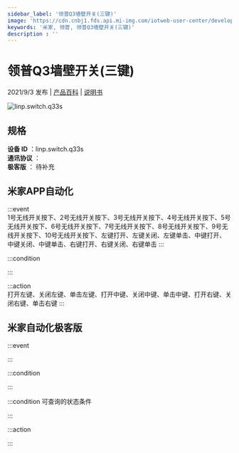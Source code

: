 ```yaml
---
sidebar_label: '领普Q3墙壁开关(三键)'
image: 'https://cdn.cnbj1.fds.api.mi-img.com/iotweb-user-center/developer_1679047768603Dd7bYqF7.png?GalaxyAccessKeyId=AKVGLQWBOVIRQ3XLEW&Expires=9223372036854775807&Signature=AZ8hgfEVG7fsCxuJ7wWK1aoSyPY='
keywords: '米家, 领普, 领普Q3墙壁开关(三键)'
description : ''
---
```

# 领普Q3墙壁开关(三键)

2021/9/3 发布 | [产品百科](https://home.mi.com/webapp/content/baike/product/index.html?model=linp.switch.q33s/) | [说明书](https://home.mi.com/views/introduction.html?model=linp.switch.q33s&region=cn)

![linp.switch.q33s](https://cdn.cnbj1.fds.api.mi-img.com/iotweb-user-center/developer_1679047768603Dd7bYqF7.png?GalaxyAccessKeyId=AKVGLQWBOVIRQ3XLEW&Expires=9223372036854775807&Signature=AZ8hgfEVG7fsCxuJ7wWK1aoSyPY=)

## 规格  
> 
**设备 ID** ：linp.switch.q33s  
**通讯协议** ：  
**极客版**  ： 待补充 


## 米家APP自动化  

:::event  
1号无线开关按下、2号无线开关按下、3号无线开关按下、4号无线开关按下、5号无线开关按下、6号无线开关按下、7号无线开关按下、8号无线开关按下、9号无线开关按下、10号无线开关按下、左键打开、左键关闭、左键单击、中键打开、中键关闭、中键单击、右键打开、右键关闭、右键单击
:::

:::condition  

:::

:::action   
打开左键、关闭左键、单击左键、打开中键、关闭中键、单击中键、打开右键、关闭右键、单击右键
:::

## 米家自动化极客版  

:::event  

:::

:::condition  

:::

:::condition 可查询的状态条件  

:::

:::action  

:::

        

